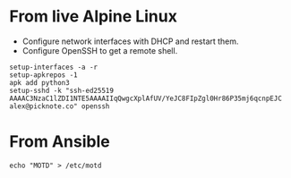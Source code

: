 # From live Alpine Linux

- Configure network interfaces with DHCP and restart them.
- Configure OpenSSH to get a remote shell.

```
setup-interfaces -a -r
setup-apkrepos -1
apk add python3
setup-sshd -k "ssh-ed25519 AAAAC3NzaC1lZDI1NTE5AAAAIIqQwgcXplAfUV/YeJC8FIpZgl0Hr86P35mj6qcnpEJC alex@picknote.co" openssh
```

# From Ansible

```
echo "MOTD" > /etc/motd
```
